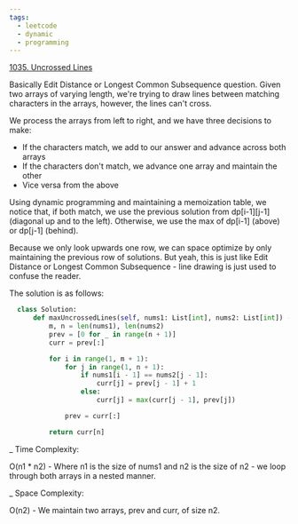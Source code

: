 ```yaml
---
tags:
  - leetcode
  - dynamic
  - programming
---
```


<a href="https://leetcode.com/problems/uncrossed-lines/">1035. Uncrossed
Lines</a>

Basically Edit Distance or Longest Common Subsequence question. Given two arrays
of varying length, we're trying to draw lines between matching characters in the
arrays, however, the lines can't cross.

We process the arrays from left to right, and we have three decisions to make:

- If the characters match, we add to our answer and advance across both arrays
- If the characters don't match, we advance one array and maintain the other
- Vice versa from the above

Using dynamic programming and maintaining a memoization table, we notice that,
if both match, we use the previous solution from dp[i-1][j-1] (diagonal up and
to the left). Otherwise, we use the max of dp[i-1] (above) or dp[j-1] (behind).

Because we only look upwards one row, we can space optimize by only maintaining
the previous row of solutions. But yeah, this is just like Edit Distance or
Longest Common Subsequence - line drawing is just used to confuse the reader.

The solution is as follows:

```python
  class Solution:
      def maxUncrossedLines(self, nums1: List[int], nums2: List[int]) -> int:
          m, n = len(nums1), len(nums2)
          prev = [0 for _ in range(n + 1)]
          curr = prev[:]

          for i in range(1, m + 1):
              for j in range(1, n + 1):
                  if nums1[i - 1] == nums2[j - 1]:
                      curr[j] = prev[j - 1] + 1
                  else:
                      curr[j] = max(curr[j - 1], prev[j])

              prev = curr[:]

          return curr[n]
```

\_ Time Complexity:

O(n1 \* n2) - Where n1 is the size of nums1 and n2 is the size of n2 - we loop
through both arrays in a nested manner.

\_ Space Complexity:

O(n2) - We maintain two arrays, prev and curr, of size n2.
